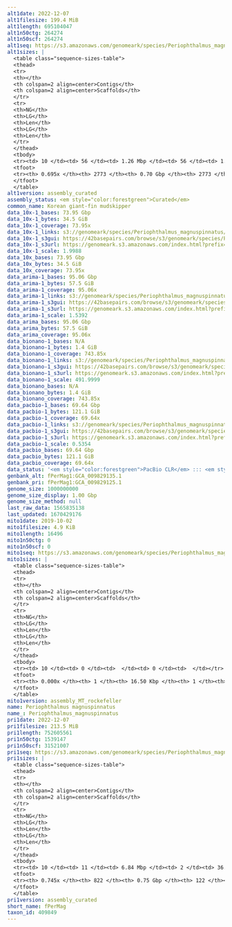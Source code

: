 ```yaml
---
alt1date: 2022-12-07
alt1filesize: 199.4 MiB
alt1length: 695104047
alt1n50ctg: 264274
alt1n50scf: 264274
alt1seq: https://s3.amazonaws.com/genomeark/species/Periophthalmus_magnuspinnatus/fPerMag1/assembly_curated/fPerMag1.alt.cur.20221207.fasta.gz
alt1sizes: |
  <table class="sequence-sizes-table">
  <thead>
  <tr>
  <th></th>
  <th colspan=2 align=center>Contigs</th>
  <th colspan=2 align=center>Scaffolds</th>
  </tr>
  <tr>
  <th>NG</th>
  <th>LG</th>
  <th>Len</th>
  <th>LG</th>
  <th>Len</th>
  </tr>
  </thead>
  <tbody>
  <tr><td> 10 </td><td> 56 </td><td> 1.26 Mbp </td><td> 56 </td><td> 1.26 Mbp </td></tr>  <tr><td> 20 </td><td> 158 </td><td> 0.80 Mbp </td><td> 158 </td><td> 0.80 Mbp </td></tr>  <tr><td> 30 </td><td> 309 </td><td> 0.56 Mbp </td><td> 309 </td><td> 0.56 Mbp </td></tr>  <tr><td> 40 </td><td> 522 </td><td> 397.04 Kbp </td><td> 522 </td><td> 397.04 Kbp </td></tr>  <tr style="background-color:#cccccc;"><td> 50 </td><td> 830 </td><td> 264.27 Kbp </td><td> 830 </td><td> 264.27 Kbp </td></tr>  <tr><td> 60 </td><td> 1344 </td><td> 138.71 Kbp </td><td> 1344 </td><td> 138.71 Kbp </td></tr>  <tr><td> 70 </td><td> 0 </td><td>  </td><td> 0 </td><td>  </td></tr>  <tr><td> 80 </td><td> 0 </td><td>  </td><td> 0 </td><td>  </td></tr>  <tr><td> 90 </td><td> 0 </td><td>  </td><td> 0 </td><td>  </td></tr>  <tr><td> 100 </td><td> 0 </td><td>  </td><td> 0 </td><td>  </td></tr>  </tbody>
  <tfoot>
  <tr><th> 0.695x </th><th> 2773 </th><th> 0.70 Gbp </th><th> 2773 </th><th> 0.70 Gbp </th></tr>
  </tfoot>
  </table>
alt1version: assembly_curated
assembly_status: <em style="color:forestgreen">Curated</em>
common_name: Korean giant-fin mudskipper
data_10x-1_bases: 73.95 Gbp
data_10x-1_bytes: 34.5 GiB
data_10x-1_coverage: 73.95x
data_10x-1_links: s3://genomeark/species/Periophthalmus_magnuspinnatus/fPerMag1/genomic_data/10x/<br>
data_10x-1_s3gui: https://42basepairs.com/browse/s3/genomeark/species/Periophthalmus_magnuspinnatus/fPerMag1/genomic_data/10x/
data_10x-1_s3url: https://genomeark.s3.amazonaws.com/index.html?prefix=species/Periophthalmus_magnuspinnatus/fPerMag1/genomic_data/10x/
data_10x-1_scale: 1.9988
data_10x_bases: 73.95 Gbp
data_10x_bytes: 34.5 GiB
data_10x_coverage: 73.95x
data_arima-1_bases: 95.06 Gbp
data_arima-1_bytes: 57.5 GiB
data_arima-1_coverage: 95.06x
data_arima-1_links: s3://genomeark/species/Periophthalmus_magnuspinnatus/fPerMag1/genomic_data/arima/<br>
data_arima-1_s3gui: https://42basepairs.com/browse/s3/genomeark/species/Periophthalmus_magnuspinnatus/fPerMag1/genomic_data/arima/
data_arima-1_s3url: https://genomeark.s3.amazonaws.com/index.html?prefix=species/Periophthalmus_magnuspinnatus/fPerMag1/genomic_data/arima/
data_arima-1_scale: 1.5392
data_arima_bases: 95.06 Gbp
data_arima_bytes: 57.5 GiB
data_arima_coverage: 95.06x
data_bionano-1_bases: N/A
data_bionano-1_bytes: 1.4 GiB
data_bionano-1_coverage: 743.85x
data_bionano-1_links: s3://genomeark/species/Periophthalmus_magnuspinnatus/fPerMag1/genomic_data/bionano/<br>
data_bionano-1_s3gui: https://42basepairs.com/browse/s3/genomeark/species/Periophthalmus_magnuspinnatus/fPerMag1/genomic_data/bionano/
data_bionano-1_s3url: https://genomeark.s3.amazonaws.com/index.html?prefix=species/Periophthalmus_magnuspinnatus/fPerMag1/genomic_data/bionano/
data_bionano-1_scale: 491.9999
data_bionano_bases: N/A
data_bionano_bytes: 1.4 GiB
data_bionano_coverage: 743.85x
data_pacbio-1_bases: 69.64 Gbp
data_pacbio-1_bytes: 121.1 GiB
data_pacbio-1_coverage: 69.64x
data_pacbio-1_links: s3://genomeark/species/Periophthalmus_magnuspinnatus/fPerMag1/genomic_data/pacbio/<br>
data_pacbio-1_s3gui: https://42basepairs.com/browse/s3/genomeark/species/Periophthalmus_magnuspinnatus/fPerMag1/genomic_data/pacbio/
data_pacbio-1_s3url: https://genomeark.s3.amazonaws.com/index.html?prefix=species/Periophthalmus_magnuspinnatus/fPerMag1/genomic_data/pacbio/
data_pacbio-1_scale: 0.5354
data_pacbio_bases: 69.64 Gbp
data_pacbio_bytes: 121.1 GiB
data_pacbio_coverage: 69.64x
data_status: '<em style="color:forestgreen">PacBio CLR</em> ::: <em style="color:forestgreen">10x</em> ::: <em style="color:forestgreen">Arima</em>'
genbank_alt: fPerMag1:GCA_009829135.1
genbank_pri: fPerMag1:GCA_009829125.1
genome_size: 1000000000
genome_size_display: 1.00 Gbp
genome_size_method: null
last_raw_data: 1565835138
last_updated: 1670429176
mito1date: 2019-10-02
mito1filesize: 4.9 KiB
mito1length: 16496
mito1n50ctg: 0
mito1n50scf: 0
mito1seq: https://s3.amazonaws.com/genomeark/species/Periophthalmus_magnuspinnatus/fPerMag1/assembly_MT_rockefeller/fPerMag1.MT.20191002.fasta.gz
mito1sizes: |
  <table class="sequence-sizes-table">
  <thead>
  <tr>
  <th></th>
  <th colspan=2 align=center>Contigs</th>
  <th colspan=2 align=center>Scaffolds</th>
  </tr>
  <tr>
  <th>NG</th>
  <th>LG</th>
  <th>Len</th>
  <th>LG</th>
  <th>Len</th>
  </tr>
  </thead>
  <tbody>
  <tr><td> 10 </td><td> 0 </td><td>  </td><td> 0 </td><td>  </td></tr>  <tr><td> 20 </td><td> 0 </td><td>  </td><td> 0 </td><td>  </td></tr>  <tr><td> 30 </td><td> 0 </td><td>  </td><td> 0 </td><td>  </td></tr>  <tr><td> 40 </td><td> 0 </td><td>  </td><td> 0 </td><td>  </td></tr>  <tr style="background-color:#cccccc;"><td> 50 </td><td> 0 </td><td style="background-color:#ff8888;">  </td><td> 0 </td><td style="background-color:#ff8888;">  </td></tr>  <tr><td> 60 </td><td> 0 </td><td>  </td><td> 0 </td><td>  </td></tr>  <tr><td> 70 </td><td> 0 </td><td>  </td><td> 0 </td><td>  </td></tr>  <tr><td> 80 </td><td> 0 </td><td>  </td><td> 0 </td><td>  </td></tr>  <tr><td> 90 </td><td> 0 </td><td>  </td><td> 0 </td><td>  </td></tr>  <tr><td> 100 </td><td> 0 </td><td>  </td><td> 0 </td><td>  </td></tr>  </tbody>
  <tfoot>
  <tr><th> 0.000x </th><th> 1 </th><th> 16.50 Kbp </th><th> 1 </th><th> 16.50 Kbp </th></tr>
  </tfoot>
  </table>
mito1version: assembly_MT_rockefeller
name: Periophthalmus magnuspinnatus
name_: Periophthalmus_magnuspinnatus
pri1date: 2022-12-07
pri1filesize: 213.5 MiB
pri1length: 752605561
pri1n50ctg: 1539147
pri1n50scf: 31521007
pri1seq: https://s3.amazonaws.com/genomeark/species/Periophthalmus_magnuspinnatus/fPerMag1/assembly_curated/fPerMag1.pri.cur.20221207.fasta.gz
pri1sizes: |
  <table class="sequence-sizes-table">
  <thead>
  <tr>
  <th></th>
  <th colspan=2 align=center>Contigs</th>
  <th colspan=2 align=center>Scaffolds</th>
  </tr>
  <tr>
  <th>NG</th>
  <th>LG</th>
  <th>Len</th>
  <th>LG</th>
  <th>Len</th>
  </tr>
  </thead>
  <tbody>
  <tr><td> 10 </td><td> 11 </td><td> 6.84 Mbp </td><td> 2 </td><td> 36.17 Mbp </td></tr>  <tr><td> 20 </td><td> 29 </td><td> 4.41 Mbp </td><td> 5 </td><td> 34.91 Mbp </td></tr>  <tr><td> 30 </td><td> 58 </td><td> 2.86 Mbp </td><td> 8 </td><td> 33.84 Mbp </td></tr>  <tr><td> 40 </td><td> 99 </td><td> 2.12 Mbp </td><td> 11 </td><td> 32.62 Mbp </td></tr>  <tr style="background-color:#cccccc;"><td> 50 </td><td> 155 </td><td style="background-color:#88ff88;"> 1.54 Mbp </td><td> 14 </td><td style="background-color:#88ff88;"> 31.52 Mbp </td></tr>  <tr><td> 60 </td><td> 236 </td><td> 0.98 Mbp </td><td> 17 </td><td> 29.02 Mbp </td></tr>  <tr><td> 70 </td><td> 389 </td><td> 402.72 Kbp </td><td> 21 </td><td> 24.17 Mbp </td></tr>  <tr><td> 80 </td><td> 0 </td><td>  </td><td> 0 </td><td>  </td></tr>  <tr><td> 90 </td><td> 0 </td><td>  </td><td> 0 </td><td>  </td></tr>  <tr><td> 100 </td><td> 0 </td><td>  </td><td> 0 </td><td>  </td></tr>  </tbody>
  <tfoot>
  <tr><th> 0.745x </th><th> 822 </th><th> 0.75 Gbp </th><th> 122 </th><th> 0.75 Gbp </th></tr>
  </tfoot>
  </table>
pri1version: assembly_curated
short_name: fPerMag
taxon_id: 409849
---
```

